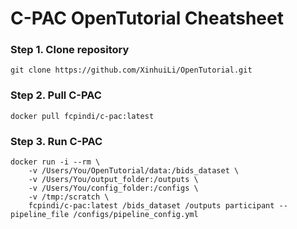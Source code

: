 # C-PAC OpenTutorial Cheatsheet

### Step 1. Clone repository
```
git clone https://github.com/XinhuiLi/OpenTutorial.git
```

### Step 2. Pull C-PAC
```
docker pull fcpindi/c-pac:latest
```

### Step 3. Run C-PAC
```
docker run -i --rm \
    -v /Users/You/OpenTutorial/data:/bids_dataset \
    -v /Users/You/output_folder:/outputs \
    -v /Users/You/config_folder:/configs \
    -v /tmp:/scratch \
    fcpindi/c-pac:latest /bids_dataset /outputs participant --pipeline_file /configs/pipeline_config.yml
```